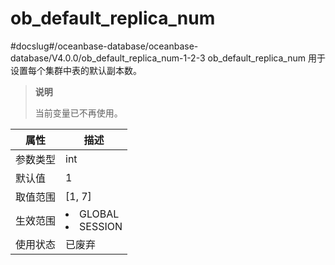 ob_default_replica_num 
===========================================
#docslug#/oceanbase-database/oceanbase-database/V4.0.0/ob_default_replica_num-1-2-3
ob_default_replica_num 用于设置每个集群中表的默认副本数。

> **说明**
> 
> 当前变量已不再使用。


| **属性** |                                                   **描述**                                                   |
|--------|------------------------------------------------------------------------------------------------------------|
| 参数类型   | int                                                                                                        |
| 默认值    | 1                                                                                                          |
| 取值范围   | \[1, 7\]                                                                                                   |
| 生效范围   | <li> GLOBAL   <li> SESSION    |
| 使用状态   | 已废弃                                                                                                        |



